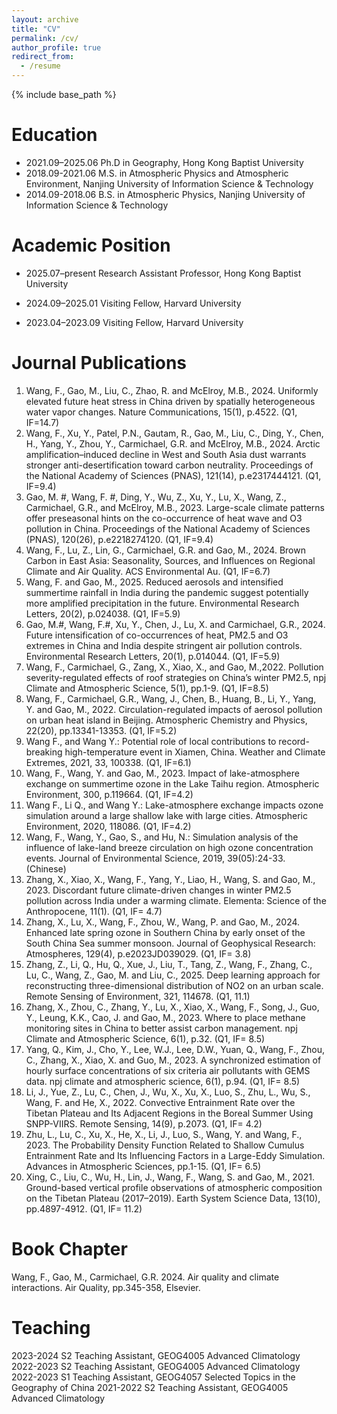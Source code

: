 ```yaml
---
layout: archive
title: "CV"
permalink: /cv/
author_profile: true
redirect_from:
  - /resume
---
```


{% include base_path %}

Education
======
* 2021.09–2025.06 Ph.D in Geography, Hong Kong Baptist University
* 2018.09-2021.06 M.S. in Atmospheric Physics and Atmospheric Environment, Nanjing University of Information Science & Technology
* 2014.09-2018.06 B.S. in Atmospheric Physics, Nanjing University of Information Science & Technology

Academic Position
======
* 2025.07–present Research Assistant Professor, Hong Kong Baptist University

* 2024.09–2025.01 Visiting Fellow, Harvard University

* 2023.04–2023.09 Visiting Fellow, Harvard University

Journal Publications 
======
1.	Wang, F., Gao, M., Liu, C., Zhao, R. and McElroy, M.B., 2024. Uniformly elevated future heat stress in China driven by spatially heterogeneous water vapor changes. Nature Communications, 15(1), p.4522. (Q1, IF=14.7)
2.	Wang, F., Xu, Y., Patel, P.N., Gautam, R., Gao, M., Liu, C., Ding, Y., Chen, H., Yang, Y., Zhou, Y., Carmichael, G.R. and McElroy, M.B., 2024. Arctic amplification–induced decline in West and South Asia dust warrants stronger anti-desertification toward carbon neutrality. Proceedings of the National Academy of Sciences (PNAS), 121(14), p.e2317444121. (Q1, IF=9.4)
3.	Gao, M. #, Wang, F. #, Ding, Y., Wu, Z., Xu, Y., Lu, X., Wang, Z., Carmichael, G.R., and McElroy, M.B., 2023. Large-scale climate patterns offer preseasonal hints on the co-occurrence of heat wave and O3 pollution in China. Proceedings of the National Academy of Sciences (PNAS), 120(26), p.e2218274120. (Q1, IF=9.4)
4.	Wang, F., Lu, Z., Lin, G., Carmichael, G.R. and Gao, M., 2024. Brown Carbon in East Asia: Seasonality, Sources, and Influences on Regional Climate and Air Quality. ACS Environmental Au. (Q1, IF=6.7)
5.	Wang, F. and Gao, M., 2025. Reduced aerosols and intensified summertime rainfall in India during the pandemic suggest potentially more amplified precipitation in the future. Environmental Research Letters, 20(2), p.024038. (Q1, IF=5.9) 
6.	Gao, M.#, Wang, F.#, Xu, Y., Chen, J., Lu, X. and Carmichael, G.R., 2024. Future intensification of co-occurrences of heat, PM2.5 and O3 extremes in China and India despite stringent air pollution controls. Environmental Research Letters, 20(1), p.014044. (Q1, IF=5.9)
7.	Wang, F., Carmichael, G., Zang, X., Xiao, X., and Gao, M.,2022. Pollution severity-regulated effects of roof strategies on China’s winter PM2.5, npj Climate and Atmospheric Science, 5(1), pp.1-9. (Q1, IF=8.5)
8.	Wang, F., Carmichael, G.R., Wang, J., Chen, B., Huang, B., Li, Y., Yang, Y. and Gao, M., 2022. Circulation-regulated impacts of aerosol pollution on urban heat island in Beijing. Atmospheric Chemistry and Physics, 22(20), pp.13341-13353. (Q1, IF=5.2)
9.	Wang F., and Wang Y.: Potential role of local contributions to record-breaking high-temperature event in Xiamen, China. Weather and Climate Extremes, 2021, 33, 100338. (Q1, IF=6.1)
10.	Wang, F., Wang, Y. and Gao, M., 2023. Impact of lake-atmosphere exchange on summertime ozone in the Lake Taihu region. Atmospheric Environment, 300, p.119664. (Q1, IF=4.2)
11.	Wang F., Li Q., and Wang Y.: Lake-atmosphere exchange impacts ozone simulation around a large shallow lake with large cities. Atmospheric Environment, 2020, 118086. (Q1, IF=4.2)
12.	Wang, F., Wang, Y., Gao, S., and Hu, N.: Simulation analysis of the influence of lake-land breeze circulation on high ozone concentration events. Journal of Environmental Science, 2019, 39(05):24-33. (Chinese)
13.	Zhang, X., Xiao, X., Wang, F., Yang, Y., Liao, H., Wang, S. and Gao, M., 2023. Discordant future climate-driven changes in winter PM2.5 pollution across India under a warming climate. Elementa: Science of the Anthropocene, 11(1). (Q1, IF= 4.7)
14.	Zhang, X., Lu, X., Wang, F., Zhou, W., Wang, P. and Gao, M., 2024. Enhanced late spring ozone in Southern China by early onset of the South China Sea summer monsoon. Journal of Geophysical Research: Atmospheres, 129(4), p.e2023JD039029. (Q1, IF= 3.8)
15.	Zhang, Z., Li, Q., Hu, Q., Xue, J., Liu, T., Tang, Z., Wang, F., Zhang, C., Lu, C., Wang, Z., Gao, M. and Liu, C., 2025. Deep learning approach for reconstructing three-dimensional distribution of NO2 on an urban scale. Remote Sensing of Environment, 321, 114678. (Q1, 11.1)
16.	Zhang, X., Zhou, C., Zhang, Y., Lu, X., Xiao, X., Wang, F., Song, J., Guo, Y., Leung, K.K., Cao, J. and Gao, M., 2023. Where to place methane monitoring sites in China to better assist carbon management. npj Climate and Atmospheric Science, 6(1), p.32. (Q1, IF= 8.5)
17.	Yang, Q., Kim, J., Cho, Y., Lee, W.J., Lee, D.W., Yuan, Q., Wang, F., Zhou, C., Zhang, X., Xiao, X. and Guo, M., 2023. A synchronized estimation of hourly surface concentrations of six criteria air pollutants with GEMS data. npj climate and atmospheric science, 6(1), p.94. (Q1, IF= 8.5)
18.	Li, J., Yue, Z., Lu, C., Chen, J., Wu, X., Xu, X., Luo, S., Zhu, L., Wu, S., Wang, F. and He, X., 2022. Convective Entrainment Rate over the Tibetan Plateau and Its Adjacent Regions in the Boreal Summer Using SNPP-VIIRS. Remote Sensing, 14(9), p.2073. (Q1, IF= 4.2)
19.	Zhu, L., Lu, C., Xu, X., He, X., Li, J., Luo, S., Wang, Y. and Wang, F., 2023. The Probability Density Function Related to Shallow Cumulus Entrainment Rate and Its Influencing Factors in a Large-Eddy Simulation. Advances in Atmospheric Sciences, pp.1-15. (Q1, IF= 6.5)
20.	Xing, C., Liu, C., Wu, H., Lin, J., Wang, F., Wang, S. and Gao, M., 2021. Ground-based vertical profile observations of atmospheric composition on the Tibetan Plateau (2017–2019). Earth System Science Data, 13(10), pp.4897-4912. (Q1, IF= 11.2)

Book Chapter
======
Wang, F., Gao, M., Carmichael, G.R. 2024. Air quality and climate interactions. Air Quality, pp.345-358, Elsevier. 
  
Teaching
======
2023-2024 S2 Teaching Assistant, GEOG4005 Advanced Climatology
2022-2023 S2 Teaching Assistant, GEOG4005 Advanced Climatology
2022-2023 S1 Teaching Assistant, GEOG4057 Selected Topics in the Geography of China
2021-2022 S2 Teaching Assistant, GEOG4005 Advanced Climatology
